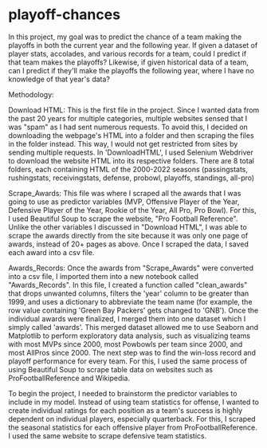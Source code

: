 # playoff-chances
In this project, my goal was to predict the chance of a team making the playoffs in both the current year and the following year. If given a dataset of  player stats, accolades, and various records for a team, could I predict if that team makes the playoffs? Likewise, if given historical data of a team, can I predict if they'll make the playoffs the following year, where I have no knowledge of that year's data?

Methodology:

Download HTML: This is the first file in the project. Since I wanted data from the past 20 years for multiple categories, multiple websites sensed that I was "spam" as I had sent numerous requests. To avoid this, I decided on downloading the webpage's HTML into a folder and then scraping the files in the folder instead. This way, I would not get restricted from sites by sending multiple requests. In 'DownloadHTML', I used Selenium Webdriver to download the website HTML into its respective folders. There are 8 total folders, each containing HTML of the 2000-2022 seasons (passingstats, rushingstats, receivingstats, defense, probowl, playoffs, standings, all-pro)

Scrape_Awards: This file was where I scraped all the awards that I was going to use as predictor variables (MVP, Offensive Player of the Year, Defensive Player of the Year, Rookie of the Year, All Pro, Pro Bowl). For this, I used Beautiful Soup to scrape the website, "Pro Football Reference". Unlike the other variables I discussed in "Download HTML", I was able to scrape the awards directly from the site because it was only one page of awards, instead of 20+ pages as above. Once I scraped the data, I saved each award into a csv file.

Awards_Records: Once the awards from "Scrape_Awards" were converted into a csv file, I imported them into a new notebook called "Awards_Records". In this file, I created a function called "clean_awards" that drops unwanted columns, filters the 'year' column to be greater than 1999, and uses a dictionary to abbreviate the team name (for example, the row value containing 'Green Bay Packers' gets changed to 'GNB'). Once the individual awards were finalized, I merged them into one dataset which I simply called 'awards'. This merged dataset allowed me to use Seaborn and Matplotlib to perform exploratory data analysis, such as visualizing teams with most MVPs since 2000, most Powbowls per team since 2000, and most AllPros since 2000. The next step was to find the win-loss record and playoff performance for every team. For this, I used the same process of using Beautiful Soup to scrape table data on websites such as ProFootballReference and Wikipedia. 

To begin the project, I needed to brainstorm the predictor variables to include in my model. Instead of using team statistics for offense, I wanted to create individual ratings for each position as a team's success is highly dependent on individual players, especially quarterback. For this, I scraped the seasonal statistics for each offensive player from ProFootballReference. I used the same website to scrape defensive team statistics.
